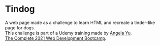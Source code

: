 # Tindog

A web page made as a challenge to learn HTML and recreate a tinder-like page for dogs. <br>
This challenge is part of a Udemy training made by [Angela Yu](https://github.com/angelabauer "Angela Yu's Github page"). <br>
[The Complete 2021 Web Development Bootcamp](https://www.udemy.com/the-complete-web-development-bootcamp/ "Udemy Web Development Bootcamp").
